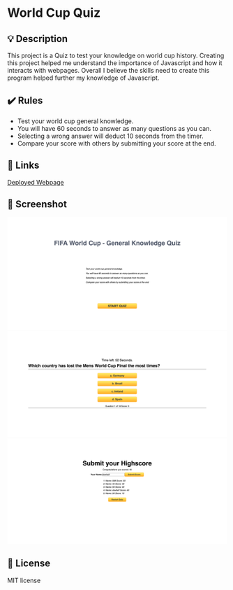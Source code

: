 # World Cup Quiz

## 💡 Description
This project is a Quiz to test your knowledge on world cup history. Creating this project helped me understand the importance of Javascript and how it interacts with webpages. Overall I believe the skills need to create this program helped further my knowledge of Javascript. 

## ✔️ Rules

- Test your world cup general knowledge.
- You will have 60 seconds to answer as many questions as you can.
- Selecting a wrong answer will deduct 10 seconds from the timer.
- Compare your score with others by submitting your score at the end.

## 🔗 Links 

[Deployed Webpage](https://steven-mccombe.github.io/world-cup-quiz/)

## 📸 Screenshot 

![Deployed Webpage](./assets/images/startQuiz.png "Start Quiz Screenshot")
![Deployed Webpage](./assets/images/Questions.png "Questions Screenshot")
![Deployed Webpage](./assets/images/Highscores.png "Highscores Screenshot")

## 📝 License

MIT license
